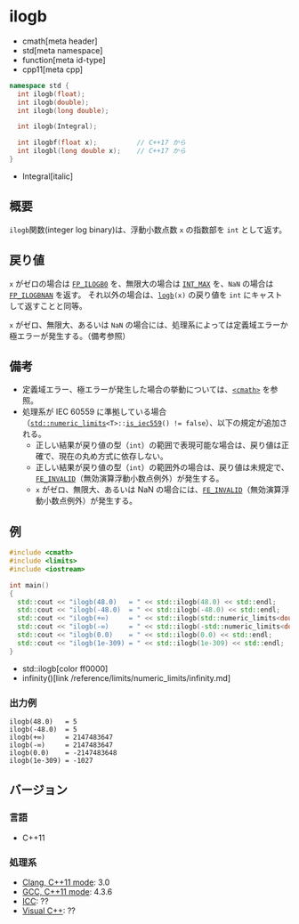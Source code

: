 # ilogb
* cmath[meta header]
* std[meta namespace]
* function[meta id-type]
* cpp11[meta cpp]

```cpp
namespace std {
  int ilogb(float);
  int ilogb(double);
  int ilogb(long double);

  int ilogb(Integral);

  int ilogbf(float x);          // C++17 から
  int ilogbl(long double x);    // C++17 から
}
```
* Integral[italic]

## 概要
`ilogb`関数(integer log binary)は、浮動小数点数 `x` の指数部を `int` として返す。


## 戻り値
`x` がゼロの場合は [`FP_ILOGB0`](fp_ilogb0.md) を、無限大の場合は [`INT_MAX`](/reference/climits/int_max.md) を、`NaN` の場合は [`FP_ILOGBNAN`](fp_ilogbnan.md) を返す。
それ以外の場合は、[`logb`](logb.md)`(x)` の戻り値を `int` にキャストして返すことと同等。

`x` がゼロ、無限大、あるいは `NaN` の場合には、処理系によっては定義域エラーか極エラーが発生する。（備考参照）

## 備考
- 定義域エラー、極エラーが発生した場合の挙動については、[`<cmath>`](../cmath.md) を参照。
- 処理系が IEC 60559 に準拠している場合（[`std::numeric_limits`](../limits/numeric_limits.md)`<T>::`[`is_iec559`](../limits/numeric_limits/is_iec559.md)`() != false`）、以下の規定が追加される。
	- 正しい結果が戻り値の型（`int`）の範囲で表現可能な場合は、戻り値は正確で、現在の丸め方式に依存しない。
	- 正しい結果が戻り値の型（`int`）の範囲外の場合は、戻り値は未規定で、[`FE_INVALID`](../cfenv/fe_invalid.md)（無効演算浮動小数点例外）が発生する。
	- `x` がゼロ、無限大、あるいは NaN の場合には、[`FE_INVALID`](../cfenv/fe_invalid.md)（無効演算浮動小数点例外）が発生する。


## 例
```cpp
#include <cmath>
#include <limits>
#include <iostream>

int main()
{
  std::cout << "ilogb(48.0)   = " << std::ilogb(48.0) << std::endl;
  std::cout << "ilogb(-48.0)  = " << std::ilogb(-48.0) << std::endl;
  std::cout << "ilogb(+∞)     = " << std::ilogb(std::numeric_limits<double>::infinity()) << std::endl;
  std::cout << "ilogb(-∞)     = " << std::ilogb(-std::numeric_limits<double>::infinity()) << std::endl;
  std::cout << "ilogb(0.0)    = " << std::ilogb(0.0) << std::endl;
  std::cout << "ilogb(1e-309) = " << std::ilogb(1e-309) << std::endl;
}
```
* std::ilogb[color ff0000]
* infinity()[link /reference/limits/numeric_limits/infinity.md]

### 出力例
```
ilogb(48.0)   = 5
ilogb(-48.0)  = 5
ilogb(+∞)     = 2147483647
ilogb(-∞)     = 2147483647
ilogb(0.0)    = -2147483648
ilogb(1e-309) = -1027
```

## バージョン
### 言語
- C++11

### 処理系
- [Clang, C++11 mode](/implementation.md#clang): 3.0
- [GCC, C++11 mode](/implementation.md#gcc): 4.3.6
- [ICC](/implementation.md#icc): ??
- [Visual C++](/implementation.md#visual_cpp): ??
